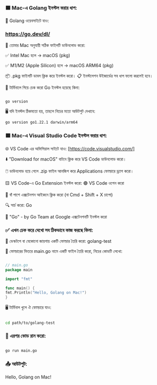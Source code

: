 ### 🟦 Mac-এ Golang ইনস্টল করার ধাপ:
🔗 Golang ওয়েবসাইটে যাও:
### https://go.dev/dl/

💾 তোমার Mac অনুযায়ী সঠিক ফাইলটি ডাউনলোড করো:

✅ Intel Mac হলে → macOS (pkg)

✅ M1/M2 (Apple Silicon) হলে → macOS ARM64 (pkg)

📦 .pkg ফাইলটি ডাবল ক্লিক করে ইনস্টল করো।
📋 ইনস্টলেশন উইজার্ডের সব ধাপ ফলো করলেই হবে।

🧪 টার্মিনালে গিয়ে চেক করো Go ইনস্টল হয়েছে কিনা:

```bash

go version

```

🖥️ যদি ইনস্টল ঠিকমতো হয়, তাহলে নিচের মতো আউটপুট দেখাবে:

```bash
go version go1.22.1 darwin/arm64
```

### 🟪 Mac-এ Visual Studio Code ইনস্টল করার ধাপ:
🌐 VS Code এর অফিসিয়াল সাইটে যাও:
[https://code.visualstudio.com/]

⬇️ "Download for macOS" বাটনে ক্লিক করে VS Code ডাউনলোড করো।

🖱️ ডাউনলোড হয়ে গেলে .zip ফাইল আনজিপ করে Applications ফোল্ডারে ড্র্যাগ করো।

🟨 VS Code-এ Go Extension ইনস্টল করো:
🟣 VS Code ওপেন করো

🎯 বাঁ পাশে এক্সটেনশন আইকনে ক্লিক করো (বা Cmd + Shift + X চাপো)

🔍 সার্চ করো: Go

🧩 "Go" - by Go Team at Google এক্সটেনশনটি ইনস্টল করো

### ✅ এখন চেক করে দেখো সব ঠিকভাবে কাজ করছে কিনা:
📁 ডেস্কটপে বা যেকোনো জায়গায় একটি ফোল্ডার তৈরি করো: golang-test

📄 ফোল্ডারের ভিতরে main.go নামে একটি ফাইল তৈরি করো, নিচের কোডটি লেখো:

```go

// main.go
package main

import "fmt"

func main() {
fmt.Println("Hello, Golang on Mac!")
}
```

🖥️ টার্মিনাল খুলে ঐ ফোল্ডারে যাও:

```bash

cd path/to/golang-test
```
### 🚀 এরপর কোড রান করো:

```bash

go run main.go

```

### 📤 আউটপুট:

Hello, Golang on Mac!
